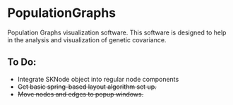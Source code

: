 # PopulationGraphs

Population Graphs visualization software. This software is designed to help in the analysis and visualization of genetic covariance.


## To Do:

- Integrate SKNode object into regular node components
- ~~Get basic spring-based layout algorithm set up.~~
- ~~Move nodes and edges to popup windows.~~
